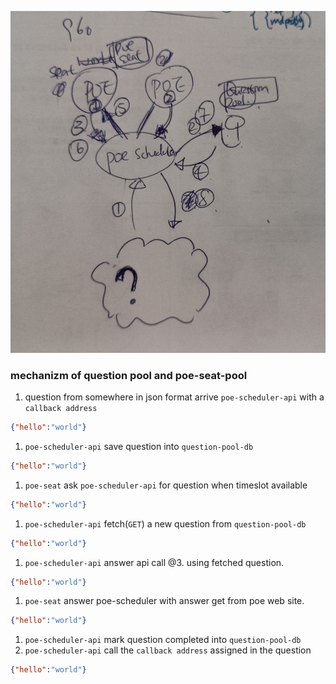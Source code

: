 ![flow of poe seat pool and question pool](1693887178150.jpg)

### mechanizm of question pool and poe-seat-pool

1. question from somewhere in json format arrive `poe-scheduler-api` with a `callback address`
```json
{"hello":"world"}
```
1. `poe-scheduler-api` save question into `question-pool-db`
```json
{"hello":"world"}
```
1. `poe-seat` ask `poe-scheduler-api` for question when timeslot available
```json
{"hello":"world"}
```
1. `poe-scheduler-api` fetch(`GET`) a new question from `question-pool-db`
```json
{"hello":"world"}
```
1. `poe-scheduler-api` answer api call @3. using fetched question.
```json
{"hello":"world"}
```
1. `poe-seat` answer poe-scheduler with answer get from poe web site.
```json
{"hello":"world"}
```
1. `poe-scheduler-api` mark question completed into `question-pool-db`
1. `poe-scheduler-api` call the `callback address` assigned in the question
```json
{"hello":"world"}
```
